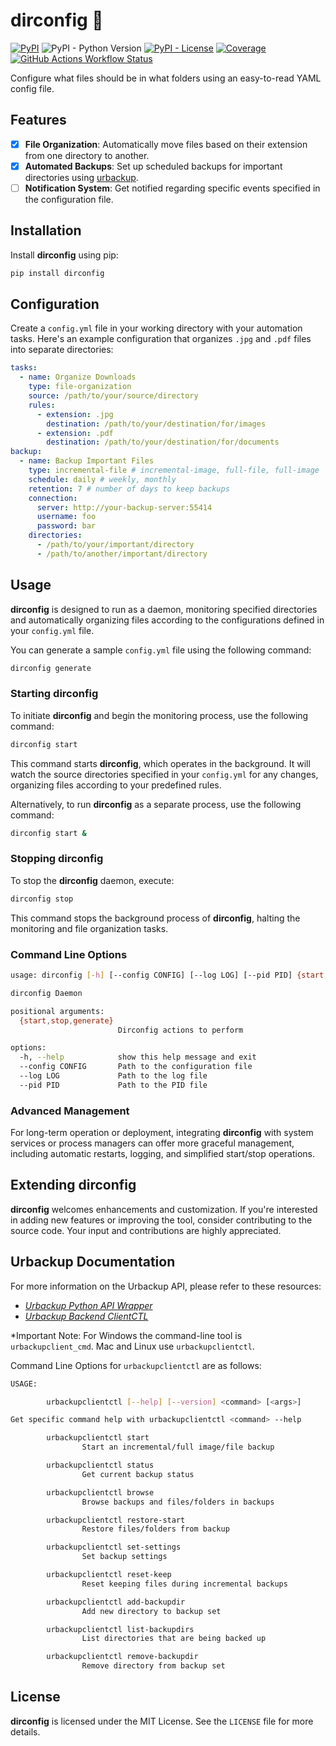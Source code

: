 # dirconfig 📂

[![PyPI](https://img.shields.io/pypi/v/dirconfig)](https://pypi.org/project/dirconfig/)
![PyPI - Python Version](https://img.shields.io/pypi/pyversions/dirconfig)
[![PyPI - License](https://img.shields.io/pypi/l/dirconfig)](LICENSE)
[![Coverage](https://coveralls.io/repos/github/judahpaul16/dirconfig/badge.svg?branch=main)](https://coveralls.io/github/judahpaul16/dirconfig?branch=main)
[![GitHub Actions Workflow Status](https://img.shields.io/github/actions/workflow/status/judahpaul16/dirconfig/workflow.yaml)](https://github.com/judahpaul16/dirconfig/actions)

 Configure what files should be in what folders using an easy-to-read YAML config file.

## Features

- [x] **File Organization**: Automatically move files based on their extension from one directory to another.
- [x] **Automated Backups**: Set up scheduled backups for important directories using [urbackup](https://github.com/uroni/urbackup-server-python-web-api-wrapper).
- [ ] **Notification System**: Get notified regarding specific events specified in the configuration file.

## Installation

Install **dirconfig** using pip:

```sh
pip install dirconfig
```

## Configuration

Create a `config.yml` file in your working directory with your automation tasks. Here's an example configuration that organizes `.jpg` and `.pdf` files into separate directories:

```yaml
tasks:
  - name: Organize Downloads
    type: file-organization
    source: /path/to/your/source/directory
    rules:
      - extension: .jpg
        destination: /path/to/your/destination/for/images
      - extension: .pdf
        destination: /path/to/your/destination/for/documents
backup:
  - name: Backup Important Files
    type: incremental-file # incremental-image, full-file, full-image
    schedule: daily # weekly, monthly
    retention: 7 # number of days to keep backups
    connection:
      server: http://your-backup-server:55414
      username: foo
      password: bar
    directories:
      - /path/to/your/important/directory
      - /path/to/another/important/directory
```

## Usage

**dirconfig** is designed to run as a daemon, monitoring specified directories and automatically organizing files according to the configurations defined in your `config.yml` file.

You can generate a sample `config.yml` file using the following command:

```sh
dirconfig generate
```

### Starting dirconfig

To initiate **dirconfig** and begin the monitoring process, use the following command:

```sh
dirconfig start
```

This command starts **dirconfig**, which operates in the background. It will watch the source directories specified in your `config.yml` for any changes, organizing files according to your predefined rules.

Alternatively, to run **dirconfig** as a separate process, use the following command:

```sh
dirconfig start &
```

### Stopping dirconfig

To stop the **dirconfig** daemon, execute:

```sh
dirconfig stop
```
This command stops the background process of **dirconfig**, halting the monitoring and file organization tasks.

### Command Line Options
```sh
usage: dirconfig [-h] [--config CONFIG] [--log LOG] [--pid PID] {start,stop,generate}

dirconfig Daemon

positional arguments:
  {start,stop,generate}
                        Dirconfig actions to perform

options:
  -h, --help            show this help message and exit
  --config CONFIG       Path to the configuration file
  --log LOG             Path to the log file
  --pid PID             Path to the PID file
```

### Advanced Management

For long-term operation or deployment, integrating **dirconfig** with system services or process managers can offer more graceful management, including automatic restarts, logging, and simplified start/stop operations.

## Extending dirconfig

**dirconfig** welcomes enhancements and customization. If you're interested in adding new features or improving the tool, consider contributing to the source code. Your input and contributions are highly appreciated.

## Urbackup Documentation
For more information on the Urbackup API, please refer to these resources:
* *[Urbackup Python API Wrapper](https://github.com/uroni/urbackup-server-python-web-api-wrapper)*
* *[Urbackup Backend ClientCTL](https://github.com/uroni/urbackup_backend/tree/dev/clientctl)*

*Important Note: For Windows the command-line tool is `urbackupclient_cmd`. Mac and Linux use `urbackupclientctl`.

Command Line Options for `urbackupclientctl` are as follows:

```sh
USAGE:

        urbackupclientctl [--help] [--version] <command> [<args>]

Get specific command help with urbackupclientctl <command> --help

        urbackupclientctl start
                Start an incremental/full image/file backup

        urbackupclientctl status
                Get current backup status

        urbackupclientctl browse
                Browse backups and files/folders in backups

        urbackupclientctl restore-start
                Restore files/folders from backup

        urbackupclientctl set-settings
                Set backup settings

        urbackupclientctl reset-keep
                Reset keeping files during incremental backups

        urbackupclientctl add-backupdir
                Add new directory to backup set

        urbackupclientctl list-backupdirs
                List directories that are being backed up

        urbackupclientctl remove-backupdir
                Remove directory from backup set
```

## License

**dirconfig** is licensed under the MIT License. See the `LICENSE` file for more details.
